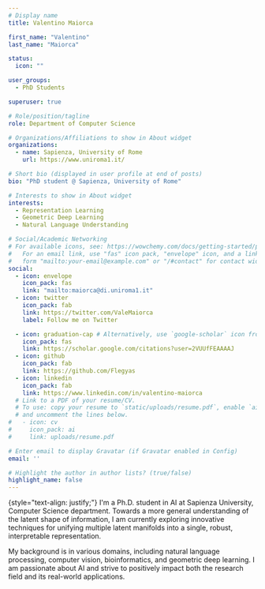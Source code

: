 ```yaml
---
# Display name
title: Valentino Maiorca

first_name: "Valentino"
last_name: "Maiorca"

status:
  icon: ""

user_groups:
  - PhD Students

superuser: true

# Role/position/tagline
role: Department of Computer Science

# Organizations/Affiliations to show in About widget
organizations:
  - name: Sapienza, University of Rome
    url: https://www.uniroma1.it/

# Short bio (displayed in user profile at end of posts)
bio: "PhD student @ Sapienza, University of Rome"

# Interests to show in About widget
interests:
  - Representation Learning
  - Geometric Deep Learning
  - Natural Language Understanding

# Social/Academic Networking
# For available icons, see: https://wowchemy.com/docs/getting-started/page-builder/#icons
#   For an email link, use "fas" icon pack, "envelope" icon, and a link in the
#   form "mailto:your-email@example.com" or "/#contact" for contact widget.
social:
  - icon: envelope
    icon_pack: fas
    link: "mailto:maiorca@di.uniroma1.it"
  - icon: twitter
    icon_pack: fab
    link: https://twitter.com/ValeMaiorca
    label: Follow me on Twitter

  - icon: graduation-cap # Alternatively, use `google-scholar` icon from `ai` icon pack
    icon_pack: fas
    link: https://scholar.google.com/citations?user=2VUUfFEAAAAJ
  - icon: github
    icon_pack: fab
    link: https://github.com/Flegyas
  - icon: linkedin
    icon_pack: fab
    link: https://www.linkedin.com/in/valentino-maiorca
  # Link to a PDF of your resume/CV.
  # To use: copy your resume to `static/uploads/resume.pdf`, enable `ai` icons in `params.yaml`,
  # and uncomment the lines below.
#   - icon: cv
#     icon_pack: ai
#     link: uploads/resume.pdf

# Enter email to display Gravatar (if Gravatar enabled in Config)
email: ''

# Highlight the author in author lists? (true/false)
highlight_name: false
---
```



{style="text-align: justify;"}
I'm a Ph.D. student in AI at Sapienza University, Computer Science department. Towards a more general understanding of the latent shape of information, I am currently exploring innovative techniques for unifying multiple latent manifolds into a single, robust, interpretable representation.

My background is in various domains, including natural language processing, computer vision, bioinformatics, and geometric deep learning. I am passionate about AI and strive to positively impact both the research field and its real-world applications.